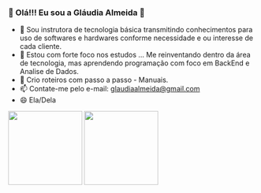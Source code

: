 ### 👋 Olá!!! Eu sou a Gláudia Almeida 👋


- 🔭  Sou instrutora de tecnologia básica
          transmitindo conhecimentos para uso de softwares e hardwares conforme necessidade e ou interesse de cada cliente.
- 🌱  Estou com forte foco nos estudos ... Me reinventando dentro da área de tecnologia, mas aprendendo programação com foco em
         BackEnd e Analise de Dados.
- 👯  Crio roteiros com passo a passo - Manuais.
- 📫  Contate-me pelo e-mail: glaudiaalmeida@gmail.com
- 😄  Ela/Dela
<div>
<picture>
  <source
    srcset="https://github-readme-stats.vercel.app/api?username=glaudiaalmeida&show_icons=true&theme=transparent"
media="(prefers-color-scheme: dark)"
  />
  <img height="150cm" src="https://github-readme-stats.vercel.app/api?username=glaudiaalmeida&show_icons=true" />
  </picture>
<picture>
  <source
    srcset="https://github-readme-stats.vercel.app/api/top-langs/?username=glaudiaalmeida&show_icons=true&theme=transparent"
media="(prefers-color-scheme: dark)"
  />
  <img height="150cm" src="https://github-readme-stats.vercel.app/api/top-langs/?username=glaudiaalmeida&layout=compact&langs_count=16&theme=transparent" />
  </picture>
</div>
